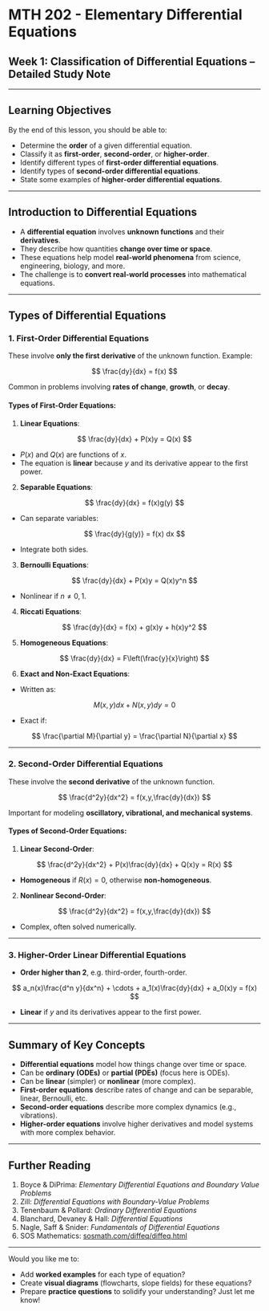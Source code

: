 # MTH 202 - Elementary Differential Equations

## Week 1: Classification of Differential Equations – Detailed Study Note

---

## Learning Objectives

By the end of this lesson, you should be able to:

* Determine the **order** of a given differential equation.
* Classify it as **first-order**, **second-order**, or **higher-order**.
* Identify different types of **first-order differential equations**.
* Identify types of **second-order differential equations**.
* State some examples of **higher-order differential equations**.

---

## Introduction to Differential Equations

* A **differential equation** involves **unknown functions** and their **derivatives**.
* They describe how quantities **change over time or space**.
* These equations help model **real-world phenomena** from science, engineering, biology, and more.
* The challenge is to **convert real-world processes** into mathematical equations.

---

## Types of Differential Equations

### 1. First-Order Differential Equations

These involve **only the first derivative** of the unknown function.
Example:

$$
\frac{dy}{dx} = f(x)
$$

Common in problems involving **rates of change**, **growth**, or **decay**.

#### Types of First-Order Equations:

1. **Linear Equations**:

$$
\frac{dy}{dx} + P(x)y = Q(x)
$$

* $P(x)$ and $Q(x)$ are functions of $x$.
* The equation is **linear** because $y$ and its derivative appear to the first power.

2. **Separable Equations**:

$$
\frac{dy}{dx} = f(x)g(y)
$$

* Can separate variables:

$$
\frac{dy}{g(y)} = f(x) dx
$$

* Integrate both sides.

3. **Bernoulli Equations**:

$$
\frac{dy}{dx} + P(x)y = Q(x)y^n
$$

* Nonlinear if $n \neq 0, 1$.

4. **Riccati Equations**:

$$
\frac{dy}{dx} = f(x) + g(x)y + h(x)y^2
$$

5. **Homogeneous Equations**:

$$
\frac{dy}{dx} = F\left(\frac{y}{x}\right)
$$

6. **Exact and Non-Exact Equations**:

* Written as:

$$
M(x,y)dx + N(x,y)dy = 0
$$

* Exact if:

$$
\frac{\partial M}{\partial y} = \frac{\partial N}{\partial x}
$$

---

### 2. Second-Order Differential Equations

These involve the **second derivative** of the unknown function.

$$
\frac{d^2y}{dx^2} = f(x,y,\frac{dy}{dx})
$$

Important for modeling **oscillatory, vibrational, and mechanical systems**.

#### Types of Second-Order Equations:

1. **Linear Second-Order**:

$$
\frac{d^2y}{dx^2} + P(x)\frac{dy}{dx} + Q(x)y = R(x)
$$

* **Homogeneous** if $R(x)=0$, otherwise **non-homogeneous**.

2. **Nonlinear Second-Order**:

$$
\frac{d^2y}{dx^2} = f(x,y,\frac{dy}{dx})
$$

* Complex, often solved numerically.

---

### 3. Higher-Order Linear Differential Equations

* **Order higher than 2**, e.g. third-order, fourth-order.

$$
a_n(x)\frac{d^n y}{dx^n} + \cdots + a_1(x)\frac{dy}{dx} + a_0(x)y = f(x)
$$

* **Linear** if $y$ and its derivatives appear to the first power.

---

## Summary of Key Concepts

* **Differential equations** model how things change over time or space.
* Can be **ordinary (ODEs)** or **partial (PDEs)** (focus here is ODEs).
* Can be **linear** (simpler) or **nonlinear** (more complex).
* **First-order equations** describe rates of change and can be separable, linear, Bernoulli, etc.
* **Second-order equations** describe more complex dynamics (e.g., vibrations).
* **Higher-order equations** involve higher derivatives and model systems with more complex behavior.

---

## Further Reading

1. Boyce & DiPrima: *Elementary Differential Equations and Boundary Value Problems*
2. Zill: *Differential Equations with Boundary-Value Problems*
3. Tenenbaum & Pollard: *Ordinary Differential Equations*
4. Blanchard, Devaney & Hall: *Differential Equations*
5. Nagle, Saff & Snider: *Fundamentals of Differential Equations*
6. SOS Mathematics: [sosmath.com/diffeq/diffeq.html](https://sosmath.com/diffeq/diffeq.html)

---

Would you like me to:

* Add **worked examples** for each type of equation?
* Create **visual diagrams** (flowcharts, slope fields) for these equations?
* Prepare **practice questions** to solidify your understanding?
  Just let me know!
